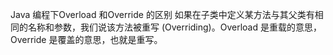 Java 编程下Overload 和Override 的区别 如果在子类中定义某方法与其父类有相同的名称和参数，我们说该方法被重写 (Overriding)。Overload 是重载的意思，Override 是覆盖的意思，也就是重写。
